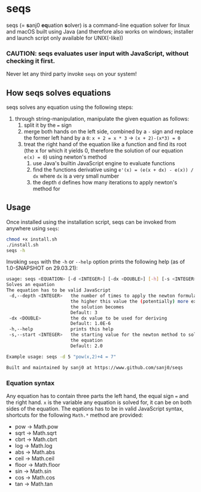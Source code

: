 # seqs
seqs (= **s**anj0 **eq**uation **s**olver) is a command-line equation
solver for linux and macOS built using Java (and therefore also works on windows;
installer and launch script only available for UNIX(-like))

### CAUTION: seqs evaluates user input with JavaScript, without checking it first.
Never let any third party invoke `seqs` on your system!

## How seqs solves equations
seqs solves any equation using the following steps:
1. through string-manipulation, manipulate the given equation as follows:
    1. split it by the `=` sign
    2. merge both hands on the left side, combined by a `-` sign and replace
       the former left hand by a `0`:
       `x + 2 = x * 3` -> `(x + 2)-(x*3) = 0`
    3. treat the right hand of the equation like a function and find its root
       (the x for which it yields 0, therefore the solution of our equation `e(x) = 0`)
       using newton's method
        1. use Java's builtin JavaScript engine to evaluate functions
        2. find the functions derivative using `e'(x) = (e(x + dx) - e(x)) / dx`
           where `dx` is a very small number
        3. the depth `d` defines how many iterations to apply newton's method for   

## Usage
Once installed using the installation script, seqs can be invoked from anywhere
using `seqs`:
```bash
chmod +x install.sh
./install.sh
seqs -h
```
Invoking `seqs` with the `-h` or `--help` option prints the following help
(as of 1.0-SNAPSHOT on 29.03.21):
```bash
usage: seqs <EQUATION> [-d <INTEGER>] [-dx <DOUBLE>] [-h] [-s <INTEGER>]
Solves an equation
The equation has to be valid JavaScript
 -d,--depth <INTEGER>   the number of times to apply the newton formula -
                        the higher this value the (potentially) more exact
                        the solution becomes
                        Default: 3
 -dx <DOUBLE>           the dx value to be used for deriving
                        Default: 1.0E-6
 -h,--help              prints this help
 -s,--start <INTEGER>   the starting value for the newton method to solve
                        the equation
                        Default: 2.0

Example usage: seqs -d 5 "pow(x,2)+4 = 7"

Built and maintained by sanj0 at https://www.github.com/sanj0/seqs
```

### Equation syntax
Any equation has to contain three parts the left hand, the equal sign `=`
and the right hand. `x` is the variable any equation is solved for, it can be
on both sides of the equation. The eqations has to be in valid JavaScript syntax,
shortcuts for the following `Math.*` method are provided:
- pow -> Math.pow
- sqrt -> Math.sqrt
- cbrt -> Math.cbrt
- log -> Math.log
- abs -> Math.abs
- ceil -> Math.ceil
- floor -> Math.floor
- sin -> Math.sin
- cos -> Math.cos
- tan -> Math.tan
